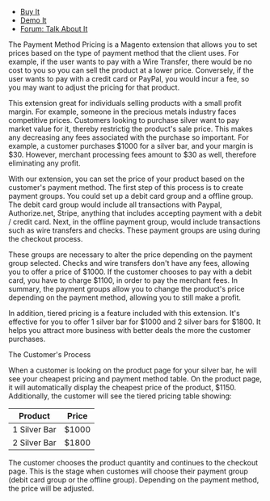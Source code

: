 
 - [Buy It](https://merchantprotocol.com/store/magento-extensions/magento-v1-0/payment-method-pricing.html)
 - [Demo It](http://demo.merchantprotocol.com/M1-payment-method-pricing)
 - [Forum: Talk About It](https://merchantprotocol.com/forums/forum/magento-plugin-forum/payment-method-pricing/)

The Payment Method Pricing is a Magento extension that allows you to set prices based on the type of payment method that the client uses. For example, if the user wants to pay with a Wire Transfer, there would be no cost to you so you can sell the product at a lower price. Conversely, if the user wants to pay with a credit card or PayPal, you would incur a fee, so you may want to adjust the pricing for that product. 

This extension great for individuals selling products with a small profit margin. For example, someone in the precious metals industry faces competitive prices. Customers looking to purchase silver want to pay market value for it, thereby restrictig the product's sale price. This makes any decreasing any fees associated with the purchase so important. For example, a customer purchases $1000 for a silver bar, and your margin is $30. However, merchant processing fees amount to $30 as well, therefore eliminating any profit. 

With our extension, you can set the price of your product based on the customer's payment method. The first step of this process is to create payment groups. You could set up a debit card group and a offline group. The debit card group would include all transactions with Paypal, Authorize.net, Stripe, anything that includes accepting payment with a debit / credit card. Next, in the offline payment group, would include transactions such as wire transfers and checks. These payment groups are using during the checkout process. 

These groups are necessary to alter the price depending on the payment group selected. Checks and wire transfers don't have any fees, allowing you to offer a price of $1000. If the customer chooses to pay with a debit card, you have to charge $1100, in order to pay the merchant fees. In summary, the payment groups allow you to change the product's price depending on the payment method, allowing you to still make a profit. 

In addition, tiered pricing is a feature included with this extension. It's effective for you to offer 1 silver bar for $1000 and 2 silver bars for $1800. It helps you attract more business with better deals the more the customer purchases. 

The Customer's Process

When a customer is looking on the product page for your silver bar, he will see your cheapest pricing and payment method table. On the product page, it will automatically display the cheapest price of the product, $1150. Additionally, the customer will see the tiered pricing table showing:

Product | Price
--------|------
1 Silver Bar | $1000
2 Silver Bar | $1800

The customer chooses the product quantity and continues to the checkout page. This is the stage when customes will choose their payment group (debit card group or the offline group). Depending on the payment method, the price will be adjusted. 

